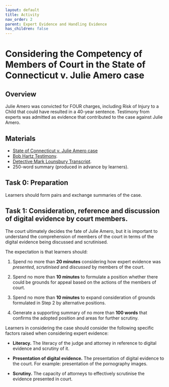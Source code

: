 ```yaml
---
layout: default
title: Activity
nav_order: 2
parent: Expert Evidence and Handling Evidence
has_children: false
---
```


# Considering the Competency of Members of Court in the State of Connecticut v. Julie Amero case

## Overview
Julie Amero was convicted for FOUR charges, including Risk of Injury to a Child that could have resulted in a 40-year sentence. Testimony from experts was admitted as evidence that contributed to the case against Julie Amero.

## Materials
* [State of Connecticut v. Julie Amero case](caseSummary.html)
* [Bob Hartz Testimony](resources/hartz.pdf).
* [Detective Mark Lounsbury Transcript](resources/lounsbury.pdf).
* 250-word summary (produced in advance by learners).


## Task 0: Preparation
Learners should form pairs and exchange summaries of the case.

## Task 1: Consideration, reference and discussion of digital evidence by court members.
The court ultimately decides the fate of Julie Amero, but it is important to understand the comprehension of members of the court in terms of the digital evidence being discussed and scrutinised.

The expectation is that learners should:

1. Spend no more than **20 minutes** considering how expert evidence was *presented*, *scrutinised* and *discussed* by members of the court.

2. Spend no more than **10 minutes** to formulate a position whether there could be grounds for appeal based on the actions of the members of court.

3. Spend no more than **10 minutes** to expand consideration of grounds formulated in Step 2 by alternative positions.

4. Generate a supporting summary of no more than **100 words** that confirms the adopted position and areas for further scrutiny.

Learners in considering the case should consider the following specific factors raised when considering expert evidence:

* **Literacy.** The literacy of the judge and attorney in reference to digital evidence and scrutiny of it.

* **Presentation of digital evidence.** The presentation of digital evidence to the court. For example: presentation of the pornography images.

* **Scrutiny.** The capacity of attorneys to effectively scrutinise the evidence presented in court.
